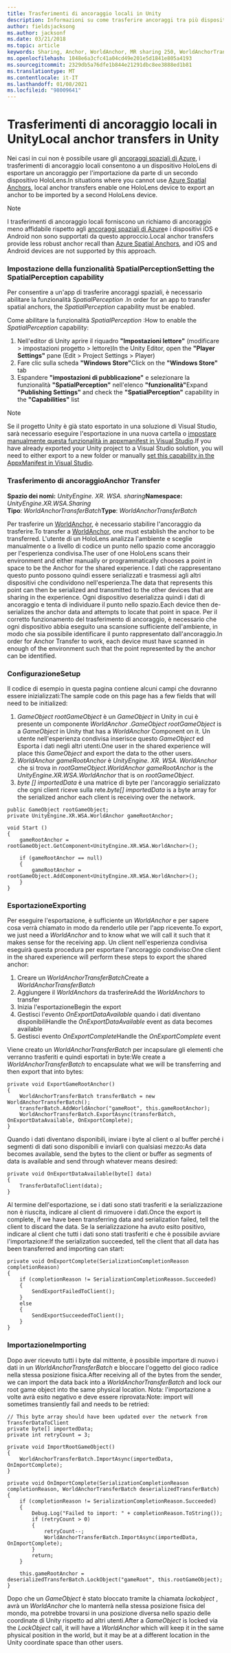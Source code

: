 ```yaml
---
title: Trasferimenti di ancoraggio locali in Unity
description: Informazioni su come trasferire ancoraggi tra più dispositivi HoloLens in un'applicazione di realtà mista Unity.
author: fieldsjacksong
ms.author: jacksonf
ms.date: 03/21/2018
ms.topic: article
keywords: Sharing, Anchor, WorldAnchor, MR sharing 250, WorldAnchorTransferBatch, SpatialPerception, Transfer, local Anchor Transfer, Anchor Export, Anchor import
ms.openlocfilehash: 1048e6a3cfc41a04cd49e201e5d1841e805a4193
ms.sourcegitcommit: 2329db5a76dfe1b844e21291dbc8ee3888ed1b81
ms.translationtype: MT
ms.contentlocale: it-IT
ms.lasthandoff: 01/08/2021
ms.locfileid: "98009641"
---
```

# <a name="local-anchor-transfers-in-unity"></a><span data-ttu-id="a99f4-104">Trasferimenti di ancoraggio locali in Unity</span><span class="sxs-lookup"><span data-stu-id="a99f4-104">Local anchor transfers in Unity</span></span>

<span data-ttu-id="a99f4-105">Nei casi in cui non è possibile usare gli <a href="https://docs.microsoft.com/azure/spatial-anchors" target="_blank">ancoraggi spaziali di Azure</a>, i trasferimenti di ancoraggio locali consentono a un dispositivo HoloLens di esportare un ancoraggio per l'importazione da parte di un secondo dispositivo HoloLens.</span><span class="sxs-lookup"><span data-stu-id="a99f4-105">In situations where you cannot use <a href="https://docs.microsoft.com/azure/spatial-anchors" target="_blank">Azure Spatial Anchors</a>, local anchor transfers enable one HoloLens device to export an anchor to be imported by a second HoloLens device.</span></span>

>[!NOTE]
><span data-ttu-id="a99f4-106">I trasferimenti di ancoraggio locali forniscono un richiamo di ancoraggio meno affidabile rispetto agli <a href="https://docs.microsoft.com/azure/spatial-anchors" target="_blank">ancoraggi spaziali di Azure</a>e i dispositivi iOS e Android non sono supportati da questo approccio.</span><span class="sxs-lookup"><span data-stu-id="a99f4-106">Local anchor transfers provide less robust anchor recall than <a href="https://docs.microsoft.com/azure/spatial-anchors" target="_blank">Azure Spatial Anchors</a>, and iOS and Android devices are not supported by this approach.</span></span>

### <a name="setting-the-spatialperception-capability"></a><span data-ttu-id="a99f4-107">Impostazione della funzionalità SpatialPerception</span><span class="sxs-lookup"><span data-stu-id="a99f4-107">Setting the SpatialPerception capability</span></span>

<span data-ttu-id="a99f4-108">Per consentire a un'app di trasferire ancoraggi spaziali, è necessario abilitare la funzionalità *SpatialPerception* .</span><span class="sxs-lookup"><span data-stu-id="a99f4-108">In order for an app to transfer spatial anchors, the *SpatialPerception* capability must be enabled.</span></span>

<span data-ttu-id="a99f4-109">Come abilitare la funzionalità *SpatialPerception* :</span><span class="sxs-lookup"><span data-stu-id="a99f4-109">How to enable the *SpatialPerception* capability:</span></span>
1. <span data-ttu-id="a99f4-110">Nell'editor di Unity aprire il riquadro **"Impostazioni lettore"** (modificare > impostazioni progetto > lettore)</span><span class="sxs-lookup"><span data-stu-id="a99f4-110">In the Unity Editor, open the **"Player Settings"** pane (Edit > Project Settings > Player)</span></span>
2. <span data-ttu-id="a99f4-111">Fare clic sulla scheda **"Windows Store"**</span><span class="sxs-lookup"><span data-stu-id="a99f4-111">Click on the **"Windows Store"** tab</span></span>
3. <span data-ttu-id="a99f4-112">Espandere **"impostazioni di pubblicazione"** e selezionare la funzionalità **"SpatialPerception"** nell'elenco **"funzionalità"**</span><span class="sxs-lookup"><span data-stu-id="a99f4-112">Expand **"Publishing Settings"** and check the **"SpatialPerception"** capability in the **"Capabilities"** list</span></span>

>[!NOTE]
><span data-ttu-id="a99f4-113">Se il progetto Unity è già stato esportato in una soluzione di Visual Studio, sarà necessario eseguire l'esportazione in una nuova cartella o [impostare manualmente questa funzionalità in appxmanifest in Visual Studio](local-anchor-transfers-in-directx.md#set-up-your-app-to-use-the-spatialperception-capability).</span><span class="sxs-lookup"><span data-stu-id="a99f4-113">If you have already exported your Unity project to a Visual Studio solution, you will need to either export to a new folder or manually [set this capability in the AppxManifest in Visual Studio](local-anchor-transfers-in-directx.md#set-up-your-app-to-use-the-spatialperception-capability).</span></span>

### <a name="anchor-transfer"></a><span data-ttu-id="a99f4-114">Trasferimento di ancoraggio</span><span class="sxs-lookup"><span data-stu-id="a99f4-114">Anchor Transfer</span></span>

<span data-ttu-id="a99f4-115">**Spazio dei nomi:** *UnityEngine. XR. WSA. sharing*</span><span class="sxs-lookup"><span data-stu-id="a99f4-115">**Namespace:** *UnityEngine.XR.WSA.Sharing*</span></span><br>
<span data-ttu-id="a99f4-116">**Tipo**: *WorldAnchorTransferBatch*</span><span class="sxs-lookup"><span data-stu-id="a99f4-116">**Type**: *WorldAnchorTransferBatch*</span></span>

<span data-ttu-id="a99f4-117">Per trasferire un [WorldAnchor](../develop/unity/coordinate-systems-in-unity.md), è necessario stabilire l'ancoraggio da trasferire.</span><span class="sxs-lookup"><span data-stu-id="a99f4-117">To transfer a [WorldAnchor](../develop/unity/coordinate-systems-in-unity.md), one must establish the anchor to be transferred.</span></span> <span data-ttu-id="a99f4-118">L'utente di un HoloLens analizza l'ambiente e sceglie manualmente o a livello di codice un punto nello spazio come ancoraggio per l'esperienza condivisa.</span><span class="sxs-lookup"><span data-stu-id="a99f4-118">The user of one HoloLens scans their environment and either manually or programmatically chooses a point in space to be the Anchor for the shared experience.</span></span> <span data-ttu-id="a99f4-119">I dati che rappresentano questo punto possono quindi essere serializzati e trasmessi agli altri dispositivi che condividono nell'esperienza.</span><span class="sxs-lookup"><span data-stu-id="a99f4-119">The data that represents this point can then be serialized and transmitted to the other devices that are sharing in the experience.</span></span> <span data-ttu-id="a99f4-120">Ogni dispositivo deserializza quindi i dati di ancoraggio e tenta di individuare il punto nello spazio.</span><span class="sxs-lookup"><span data-stu-id="a99f4-120">Each device then de-serializes the anchor data and attempts to locate that point in space.</span></span> <span data-ttu-id="a99f4-121">Per il corretto funzionamento del trasferimento di ancoraggio, è necessario che ogni dispositivo abbia eseguito una scansione sufficiente dell'ambiente, in modo che sia possibile identificare il punto rappresentato dall'ancoraggio.</span><span class="sxs-lookup"><span data-stu-id="a99f4-121">In order for Anchor Transfer to work, each device must have scanned in enough of the environment such that the point represented by the anchor can be identified.</span></span>

### <a name="setup"></a><span data-ttu-id="a99f4-122">Configurazione</span><span class="sxs-lookup"><span data-stu-id="a99f4-122">Setup</span></span>

<span data-ttu-id="a99f4-123">Il codice di esempio in questa pagina contiene alcuni campi che dovranno essere inizializzati:</span><span class="sxs-lookup"><span data-stu-id="a99f4-123">The sample code on this page has a few fields that will need to be initialized:</span></span>
1. <span data-ttu-id="a99f4-124">*GameObject rootGameObject* è un *GameObject* in Unity in cui è presente un componente *WorldAnchor* .</span><span class="sxs-lookup"><span data-stu-id="a99f4-124">*GameObject rootGameObject* is a *GameObject* in Unity that has a *WorldAnchor* Component on it.</span></span> <span data-ttu-id="a99f4-125">Un utente nell'esperienza condivisa inserisce questo *GameObject* ed Esporta i dati negli altri utenti.</span><span class="sxs-lookup"><span data-stu-id="a99f4-125">One user in the shared experience will place this *GameObject* and export the data to the other users.</span></span>
2. <span data-ttu-id="a99f4-126">*WorldAnchor gameRootAnchor* è *UnityEngine. XR. WSA. WorldAnchor* che si trova in *rootGameObject*.</span><span class="sxs-lookup"><span data-stu-id="a99f4-126">*WorldAnchor gameRootAnchor* is the *UnityEngine.XR.WSA.WorldAnchor* that is on *rootGameObject*.</span></span>
3. <span data-ttu-id="a99f4-127">*byte [] importedData* è una matrice di byte per l'ancoraggio serializzato che ogni client riceve sulla rete.</span><span class="sxs-lookup"><span data-stu-id="a99f4-127">*byte[] importedData* is a byte array for the serialized anchor each client is receiving over the network.</span></span>

```
public GameObject rootGameObject;
private UnityEngine.XR.WSA.WorldAnchor gameRootAnchor;

void Start ()
{
    gameRootAnchor = rootGameObject.GetComponent<UnityEngine.XR.WSA.WorldAnchor>();

    if (gameRootAnchor == null)
    {
        gameRootAnchor = rootGameObject.AddComponent<UnityEngine.XR.WSA.WorldAnchor>();
    }
}
```

### <a name="exporting"></a><span data-ttu-id="a99f4-128">Esportazione</span><span class="sxs-lookup"><span data-stu-id="a99f4-128">Exporting</span></span>

<span data-ttu-id="a99f4-129">Per eseguire l'esportazione, è sufficiente un *WorldAnchor* e per sapere cosa verrà chiamato in modo da renderlo utile per l'app ricevente.</span><span class="sxs-lookup"><span data-stu-id="a99f4-129">To export, we just need a *WorldAnchor* and to know what we will call it such that it makes sense for the receiving app.</span></span> <span data-ttu-id="a99f4-130">Un client nell'esperienza condivisa eseguirà questa procedura per esportare l'ancoraggio condiviso:</span><span class="sxs-lookup"><span data-stu-id="a99f4-130">One client in the shared experience will perform these steps to export the shared anchor:</span></span>
1. <span data-ttu-id="a99f4-131">Creare un *WorldAnchorTransferBatch*</span><span class="sxs-lookup"><span data-stu-id="a99f4-131">Create a *WorldAnchorTransferBatch*</span></span>
2. <span data-ttu-id="a99f4-132">Aggiungere il *WorldAnchors* da trasferire</span><span class="sxs-lookup"><span data-stu-id="a99f4-132">Add the *WorldAnchors* to transfer</span></span>
3. <span data-ttu-id="a99f4-133">Inizia l'esportazione</span><span class="sxs-lookup"><span data-stu-id="a99f4-133">Begin the export</span></span>
4. <span data-ttu-id="a99f4-134">Gestisci l'evento *OnExportDataAvailable* quando i dati diventano disponibili</span><span class="sxs-lookup"><span data-stu-id="a99f4-134">Handle the *OnExportDataAvailable* event as data becomes available</span></span>
5. <span data-ttu-id="a99f4-135">Gestisci evento *OnExportComplete*</span><span class="sxs-lookup"><span data-stu-id="a99f4-135">Handle the *OnExportComplete* event</span></span>

<span data-ttu-id="a99f4-136">Viene creato un *WorldAnchorTransferBatch* per incapsulare gli elementi che verranno trasferiti e quindi esportati in byte:</span><span class="sxs-lookup"><span data-stu-id="a99f4-136">We create a *WorldAnchorTransferBatch* to encapsulate what we will be transferring and then export that into bytes:</span></span>

```
private void ExportGameRootAnchor()
{
    WorldAnchorTransferBatch transferBatch = new WorldAnchorTransferBatch();
    transferBatch.AddWorldAnchor("gameRoot", this.gameRootAnchor);
    WorldAnchorTransferBatch.ExportAsync(transferBatch, OnExportDataAvailable, OnExportComplete);
}
```

<span data-ttu-id="a99f4-137">Quando i dati diventano disponibili, inviare i byte al client o al buffer perché i segmenti di dati sono disponibili e inviarli con qualsiasi mezzo:</span><span class="sxs-lookup"><span data-stu-id="a99f4-137">As data becomes available, send the bytes to the client or buffer as segments of data is available and send through whatever means desired:</span></span>

```
private void OnExportDataAvailable(byte[] data)
{
    TransferDataToClient(data);
}
```

<span data-ttu-id="a99f4-138">Al termine dell'esportazione, se i dati sono stati trasferiti e la serializzazione non è riuscita, indicare al client di rimuovere i dati.</span><span class="sxs-lookup"><span data-stu-id="a99f4-138">Once the export is complete, if we have been transferring data and serialization failed, tell the client to discard the data.</span></span> <span data-ttu-id="a99f4-139">Se la serializzazione ha avuto esito positivo, indicare al client che tutti i dati sono stati trasferiti e che è possibile avviare l'importazione:</span><span class="sxs-lookup"><span data-stu-id="a99f4-139">If the serialization succeeded, tell the client that all data has been transferred and importing can start:</span></span>

```
private void OnExportComplete(SerializationCompletionReason completionReason)
{
    if (completionReason != SerializationCompletionReason.Succeeded)
    {
        SendExportFailedToClient();
    }
    else
    {
        SendExportSucceededToClient();
    }
}
```

### <a name="importing"></a><span data-ttu-id="a99f4-140">Importazione</span><span class="sxs-lookup"><span data-stu-id="a99f4-140">Importing</span></span>

<span data-ttu-id="a99f4-141">Dopo aver ricevuto tutti i byte dal mittente, è possibile importare di nuovo i dati in un *WorldAnchorTransferBatch* e bloccare l'oggetto del gioco radice nella stessa posizione fisica.</span><span class="sxs-lookup"><span data-stu-id="a99f4-141">After receiving all of the bytes from the sender, we can import the data back into a *WorldAnchorTransferBatch* and lock our root game object into the same physical location.</span></span> <span data-ttu-id="a99f4-142">Nota: l'importazione a volte avrà esito negativo e deve essere riprovata:</span><span class="sxs-lookup"><span data-stu-id="a99f4-142">Note: import will sometimes transiently fail and needs to be retried:</span></span>

```
// This byte array should have been updated over the network from TransferDataToClient
private byte[] importedData;
private int retryCount = 3;

private void ImportRootGameObject()
{
    WorldAnchorTransferBatch.ImportAsync(importedData, OnImportComplete);
}

private void OnImportComplete(SerializationCompletionReason completionReason, WorldAnchorTransferBatch deserializedTransferBatch)
{
    if (completionReason != SerializationCompletionReason.Succeeded)
    {
        Debug.Log("Failed to import: " + completionReason.ToString());
        if (retryCount > 0)
        {
            retryCount--;
            WorldAnchorTransferBatch.ImportAsync(importedData, OnImportComplete);
        }
        return;
    }

    this.gameRootAnchor = deserializedTransferBatch.LockObject("gameRoot", this.rootGameObject);
}
```

<span data-ttu-id="a99f4-143">Dopo che un *GameObject* è stato bloccato tramite la chiamata *lockobject* , avrà un *WorldAnchor* che lo manterrà nella stessa posizione fisica del mondo, ma potrebbe trovarsi in una posizione diversa nello spazio delle coordinate di Unity rispetto ad altri utenti.</span><span class="sxs-lookup"><span data-stu-id="a99f4-143">After a *GameObject* is locked via the *LockObject* call, it will have a *WorldAnchor* which will keep it in the same physical position in the world, but it may be at a different location in the Unity coordinate space than other users.</span></span>

